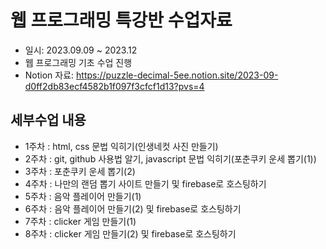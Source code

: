 # 웹 프로그래밍 특강반 수업자료
* 일시: 2023.09.09 ~ 2023.12
* 웹 프로그래밍 기초 수업 진행
* Notion 자료: https://puzzle-decimal-5ee.notion.site/2023-09-d0ff2db83ecf4582b1f097f3cfcf1d13?pvs=4
   
## 세부수업 내용

* 1주차 : html, css 문법 익히기(인생네컷 사진 만들기)
* 2주차 : git, github 사용법 알기, javascript 문법 익히기(포춘쿠키 운세 뽑기(1))
* 3주차 : 포춘쿠키 운세 뽑기(2)
* 4주차 : 나만의 랜덤 뽑기 사이트 만들기 및 firebase로 호스팅하기
* 5주차 : 음악 플레이어 만들기(1)
* 6주차 : 음악 플레이어 만들기(2) 및 firebase로 호스팅하기
* 7주차 : clicker 게임 만들기(1)
* 8주차 : clicker 게임 만들기(2) 및 firebase로 호스팅하기
